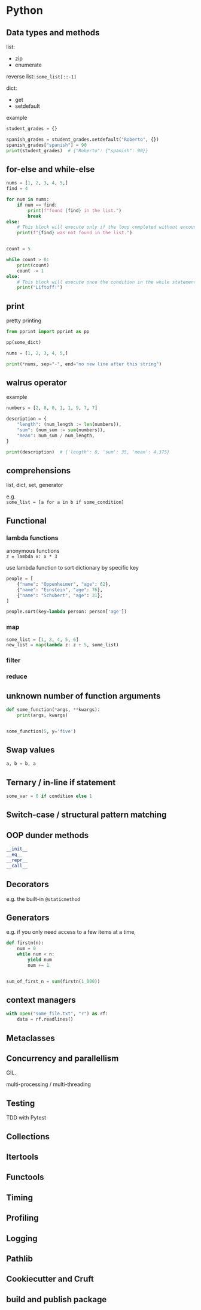 # Python

## Data types and methods

list:
- zip
- enumerate

reverse list: `some_list[::-1]`

dict:
- get
- setdefault

example
```Python
student_grades = {}

spanish_grades = student_grades.setdefault("Roberto", {})
spanish_grades["spanish"] = 90
print(student_grades)  # {"Roberto": {"spanish": 90}}
```

## for-else and while-else

```Python
nums = [1, 2, 3, 4, 5,]
find = 4

for num in nums:
    if num == find:
        print(f"found {find} in the list.")
        break
else:
    # This block will execute only if the loop completed without encountering a 'break'
    print(f"{find} was not found in the list.")


count = 5

while count > 0:
    print(count)
    count -= 1
else:
    # This block will execute once the condition in the while statement is no longer true
    print("Liftoff!")
```

## print

pretty printing
```Python
from pprint import pprint as pp

pp(some_dict)
```

```Python
nums = [1, 2, 3, 4, 5,]

print(*nums, sep="-", end="no new line after this string")
```

## walrus operator

example
```Python
numbers = [2, 8, 0, 1, 1, 9, 7, 7]

description = {
    "length": (num_length := len(numbers)),
    "sum": (num_sum := sum(numbers)),
    "mean": num_sum / num_length,
}

print(description)  # {'length': 8, 'sum': 35, 'mean': 4.375}
```

## comprehensions

list, dict, set, generator

e.g.<br>
`some_list = [a for a in b if some_condition]`

## Functional

### lambda functions
anonymous functions<br>
`z = lambda x: x * 3`

use lambda function to sort dictionary by specific key
```Python
people = [
    {"name": "Oppenheimer", "age": 62},
    {"name": "Einstein", "age": 76},
    {"name": "Schubert", "age": 31},
]

people.sort(key=lambda person: person['age'])
```

### map
```Python
some_list = [1, 2, 4, 5, 6]
new_list = map(lambda z: z + 5, some_list)
```

### filter

### reduce

## unknown number of function arguments
```Python
def some_function(*args, **kwargs):
    print(args, kwargs)


some_function(5, y='five')
```

## Swap values
```Python
a, b = b, a
```

## Ternary / in-line if statement
```Python
some_var = 0 if condition else 1
```

## Switch-case / structural pattern matching

## OOP dunder methods

```Python
__init__
__eq__
__repr__
__call__
```

## Decorators
e.g. the built-in `@staticmethod`

## Generators
e.g. if you only need access to a few items at a time,
```Python
def firstn(n):
    num = 0
    while num < n:
        yield num
        num += 1


sum_of_first_n = sum(firstn(1_000))
```

## context managers
```Python
with open("some_file.txt", "r") as rf:
    data = rf.readlines()
```

## Metaclasses

## Concurrency and parallellism
GIL.

multi-processing / multi-threading

## Testing
TDD with Pytest

## Collections

## Itertools

## Functools

## Timing

## Profiling

## Logging

## Pathlib

## Cookiecutter and Cruft

## build and publish package
